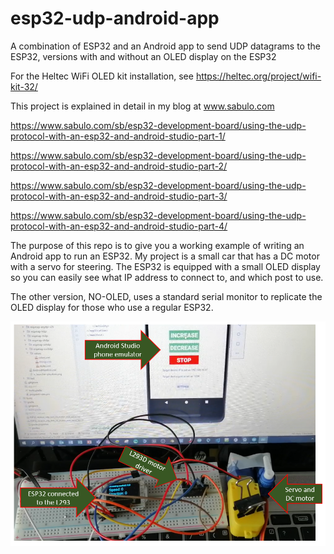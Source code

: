 # esp32-udp-android-app
A combination of ESP32 and an Android app to send UDP datagrams to the ESP32, versions with and without an OLED display on the ESP32

For the Heltec WiFi OLED kit installation, see https://heltec.org/project/wifi-kit-32/

This project is explained in detail in my blog at www.sabulo.com

https://www.sabulo.com/sb/esp32-development-board/using-the-udp-protocol-with-an-esp32-and-android-studio-part-1/

https://www.sabulo.com/sb/esp32-development-board/using-the-udp-protocol-with-an-esp32-and-android-studio-part-2/

https://www.sabulo.com/sb/esp32-development-board/using-the-udp-protocol-with-an-esp32-and-android-studio-part-3/

https://www.sabulo.com/sb/esp32-development-board/using-the-udp-protocol-with-an-esp32-and-android-studio-part-4/

The purpose of this repo is to give you a working example of writing an Android app to run an ESP32. My project is a small car that has a DC motor with a servo for steering. The ESP32 is equipped with a small OLED display so you can easily see what IP address to connect to, and which post to use. 

The other version, NO-OLED, uses a standard serial monitor to replicate the OLED display for those who use a regular ESP32.

![Parts of the system](/images/ESP32%20UDP%20motor%20servo%204.jpg)
